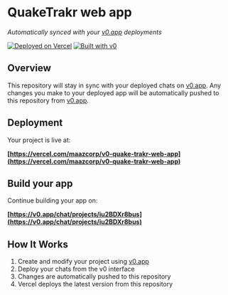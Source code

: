 # QuakeTrakr web app

*Automatically synced with your [v0.app](https://v0.app) deployments*

[![Deployed on Vercel](https://img.shields.io/badge/Deployed%20on-Vercel-black?style=for-the-badge&logo=vercel)](https://vercel.com/maazcorp/v0-quake-trakr-web-app)
[![Built with v0](https://img.shields.io/badge/Built%20with-v0.app-black?style=for-the-badge)](https://v0.app/chat/projects/iu2BDXr8bus)

## Overview

This repository will stay in sync with your deployed chats on [v0.app](https://v0.app).
Any changes you make to your deployed app will be automatically pushed to this repository from [v0.app](https://v0.app).

## Deployment

Your project is live at:

**[https://vercel.com/maazcorp/v0-quake-trakr-web-app](https://vercel.com/maazcorp/v0-quake-trakr-web-app)**

## Build your app

Continue building your app on:

**[https://v0.app/chat/projects/iu2BDXr8bus](https://v0.app/chat/projects/iu2BDXr8bus)**

## How It Works

1. Create and modify your project using [v0.app](https://v0.app)
2. Deploy your chats from the v0 interface
3. Changes are automatically pushed to this repository
4. Vercel deploys the latest version from this repository